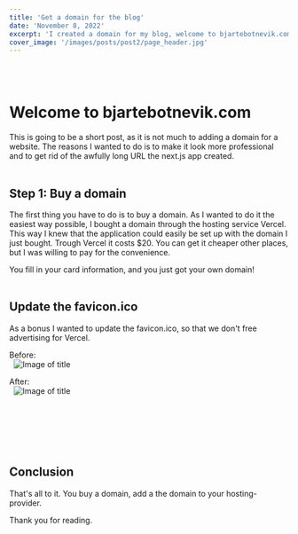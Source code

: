 ```yaml
---
title: 'Get a domain for the blog'
date: 'November 8, 2022'
excerpt: 'I created a domain for my blog, welcome to bjartebotnevik.com!'
cover_image: '/images/posts/post2/page_header.jpg'
---
```

\
&nbsp;

# Welcome to bjartebotnevik.com


This is going to be a short post, as it is not much to adding a domain for a website. The reasons I wanted to do is to make it look more professional and to get rid of the awfully long URL the next.js app created.
\
&nbsp;

## Step 1: Buy a domain

The first thing you have to do is to buy a domain. As I wanted to do it the easiest way possible, I bought a domain through the hosting service Vercel. This way I knew that the application could easily be set up with the domain I just bought. Trough Vercel it costs $20. You can get it cheaper other places, but I was willing to pay for the convenience.

You fill in your card information, and you just got your own domain!
\
&nbsp;


## Update the favicon.ico


As a bonus I wanted to update the favicon.ico, so that we don't free advertising for Vercel.

Before:
\
&nbsp;
![Image of title](/images/posts/post2/before2.png)

After:
\
&nbsp;
![Image of title](/images/posts/post2/after2.png)

\
&nbsp;

\
&nbsp;

## Conclusion

That's all to it. You buy a domain, add a the domain to your hosting-provider.

Thank you for reading.
